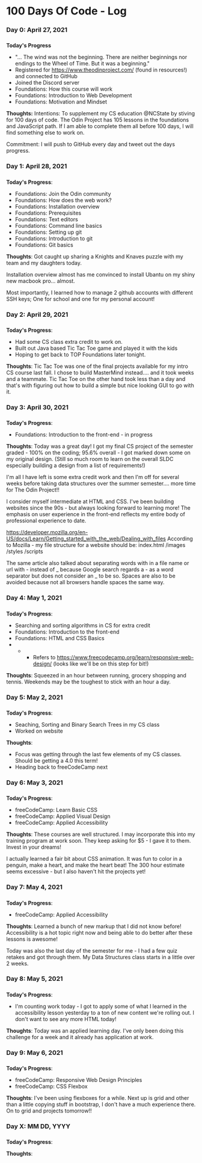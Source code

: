 # 100 Days Of Code - Log

### Day 0: April 27, 2021
##### 

**Today's Progress**
- "... The wind was not the beginning. There are neither beginnings nor endings to the Wheel of Time. But it was a beginning." 
- Registered for https://www.theodinproject.com/ (found in resources!) and connected to GitHub
- Joined the Discord server
- Foundations: How this course will work
- Foundations: Introduction to Web Development
- Foundations: Motivation and Mindset


**Thoughts:** 
Intentions: To supplement my CS education @NCState by stiving for 100 days of code. The Odin Project has 105 lessons in the foundations and JavaScript path. If I am able to complete them all before 100 days, I will find something else to work on. 

Commitment: I will push to GitHub every day and tweet out the days progress. 

### Day 1: April 28, 2021
##### 

**Today's Progress**: 
- Foundations: Join the Odin community
- Foundations: How does the web work? 
- Foundations: Installation overview
- Foundations: Prerequisites
- Foundations: Text editors
- Foundations: Command line basics
- Foundations: Setting up git
- Foundations: Introduction to git
- Foundations: Git basics

**Thoughts**: 
Got caught up sharing a Knights and Knaves puzzle with my team and my daughters today.

Installation overview almost has me convinced to install Ubantu on my shiny new macbook pro... almost. 

Most importantly, I learned how to manage 2 github accounts with different SSH keys; One for school and one for my personal account!

### Day 2: April 29, 2021
##### 

**Today's Progress**: 
- Had some CS class extra credit to work on.
- Built out Java based Tic Tac Toe game and played it with the kids 
- Hoping to get back to TOP Foundations later tonight. 

**Thoughts**: 
Tic Tac Toe was one of the final projects available for my intro CS course last fall. I chose to build MasterMind instead.... and it took weeks and a teammate. Tic Tac Toe on the other hand took less than a day and that's with figuring out how to build a simple but nice looking GUI to go with it. 

### Day 3: April 30, 2021
##### 

**Today's Progress**: 
- Foundations: Introduction to the front-end - in progress

**Thoughts**: 
Today was a great day! I got my final CS project of the semester graded - 100% on the coding; 95.6% overall - I got marked down some on my original design. (Still so much room to learn on the overall SLDC especially building a design from a list of requirements!)

I'm all I have left is some extra credit work and then I'm off for several weeks before taking data structures over the summer semester.... more time for The Odin Project!! 

I consider myself intermediate at HTML and CSS. I've been building websites since the 90s - but always looking forward to learning more! The emphasis on user experience in the front-end reflects my entire body of professional experience to date. 

https://developer.mozilla.org/en-US/docs/Learn/Getting_started_with_the_web/Dealing_with_files
According to Mozilla - my file structure for a website should be: 
index.html
/images
/styles
/scripts

The same article also talked about separating words with in a file name or url with - instead of _ because Google search regards a - as a word separator but does not consider an _ to be so. Spaces are also to be avoided because not all browsers handle spaces the same way. 

### Day 4: May 1, 2021
##### 

**Today's Progress**: 
- Searching and sorting algorithms in CS for extra credit 
- Foundations: Introduction to the front-end
- Foundations: HTML and CSS Basics
- - - Refers to https://www.freecodecamp.org/learn/responsive-web-design/ (looks like we'll be on this step for bit!)

**Thoughts**: 
Squeezed in an hour between running, grocery shopping and tennis. Weekends may be the toughest to stick with an hour a day. 


### Day 5: May 2, 2021
##### 

**Today's Progress**: 
- Seaching, Sorting and Binary Search Trees in my CS class
- Worked on website

**Thoughts**: 
- Focus was getting through the last few elements of my CS classes. Should be getting a 4.0 this term! 
- Heading back to freeCodeCamp next

### Day 6: May 3, 2021
##### 

**Today's Progress**: 
- freeCodeCamp: Learn Basic CSS
- freeCodeCamp: Applied Visual Design
- freeCodeCamp: Applied Accessibility

**Thoughts**: 
These courses are well structured. I may incorporate this into my training program at work soon. They keep asking for $5 - I gave it to them. Invest in your dreams! 

I actually learned a fair bit about CSS animation. It was fun to color in a penguin, make a heart, and make the heart beat! The 300 hour estimate seems excessive - but I also haven't hit the projects yet! 

### Day 7: May 4, 2021
##### 

**Today's Progress**: 
- freeCodeCamp: Applied Accessibility

**Thoughts**: 
Learned a bunch of new markup that I did not know before! Accessibility is a hot topic right now and being able to do better after these lessons is awesome! 

Today was also the last day of the semester for me - I had a few quiz retakes and got through them. My Data Structures class starts in a little over 2 weeks. 

### Day 8: May 5, 2021
##### 

**Today's Progress**: 
- I'm counting work today - I got to apply some of what I learned in the accessibility lesson yesterday to a ton of new content we're rolling out. I don't want to see any more HTML today! 

**Thoughts**: 
Today was an applied learning day. I've only been doing this challenge for a week and it already has application at work. 


### Day 9: May 6, 2021
##### 

**Today's Progress**: 
- freeCodeCamp: Responsive Web Design Principles
- freeCodeCamp: CSS Flexbox

**Thoughts**: 
I've been using flexboxes for a while. Next up is grid and other than a little copying stuff in bootstrap, I don't have a much experience there. On to grid and projects tomorrow!! 

### Day X: MM DD, YYYY
##### 

**Today's Progress**: 

**Thoughts**: 